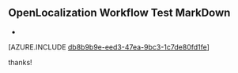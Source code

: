 ## OpenLocalization Workflow Test MarkDown
* 

[AZURE.INCLUDE [db8b9b9e-eed3-47ea-9bc3-1c7de80fd1fe](calleeMd1.md)]

 
thanks!